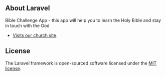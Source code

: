 ## About Laravel

Bible Challenge App - this app will help you to learn the Holy Bible and stay in touch with the God

- [Visits our church site](https://adventist-sm.ru).

## License

The Laravel framework is open-sourced software licensed under the [MIT license](https://opensource.org/licenses/MIT).
